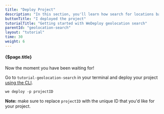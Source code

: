 ```yaml
---
title: "Deploy Project"
description: "In this section, you'll learn how search for locations based on their coordinates using the WeDeploy API Client."
buttonTitle: "I deployed the project"
tutorialTitle: "Getting started with WeDeploy geolocation search"
parentId: "geolocation-search"
layout: "tutorial"
time: 30
weight: 6
---
```


#### {$page.title}

Now the moment you have been waiting for!

Go to `tutorial-geolocation-search` in your terminal and deploy your project [using the CLI](/docs/intro/using-the-command-line/).

```xml
we deploy -p projectID
```

**Note:** make sure to replace `projectID` with the unique ID that you'd like for your project.


